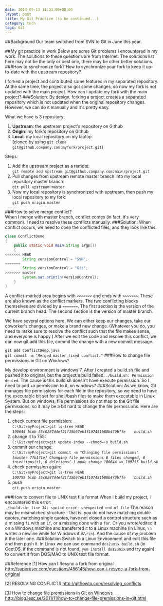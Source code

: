 ```yaml
---
date: 2014-09-13 11:33:00+00:00
layout: post
title: My Git Practice (to be continued...)
category: tech
tags: Git
---
```

##Background
Our team switched from SVN to Git in June this year.

##My git practice in work
Below are some Git problems I encountered in my work. The solutions to these questions are from Internet. The solutions list here may not be the only or best one, there may be other better solutions.
###How to synchronize fork?
How to synchronize your fork to keep it up-to-date with the upstream repository?  

I forked a project and contributed some features in  my separated repository. At the same time, the project also got some changes, so now my fork is not updated with the main project. How can I update my fork with the main project?
###Solution:
By design, forking a project creates a separated repository which is not updated when the original repository changes. However, we can do it manually and it's pretty easy.

What we have is 3 repository:

1. **Upstream**: the upstream project's repository on Github
2. **Origin**: my fork's repository on Github
3. **Local**: my local repository on my laptop.  
(cloned by using `git clone git@github.company.com:myfork/project.git`)

Steps:

1. Add the upstream project as a remote:  
`git remote add upstream git@github.company.com:main/project.git`
2. Pull changes from upstream remote master branch into my local repository master branch:  
`git pull upstream master`
3. Now my local repository is synchronized with upstream, then push my local repository to my fork:  
`git push origin master` 

###How to solve merge conflict?  
When I merge with master branch, conflict comes (in fact, it's very common). I need to resolve these conflicts manually.
###Solution:
When conflict occurs, we need to open the conflicted files, and they look like this:

```java
class ConflictDemo
{
    public static void main(String args[])
    {
<<<<<<< HEAD
        String versionControl = "SVN";
=======
        String versionControl = "Git";
>>>>>>> master
        System.out.println(versionControl);
    }
}
```
A conflict-marked area begins with `<<<<<<<` and ends with `>>>>>>>`. These are also known as the conflict markers. The two conflicting blocks themselves are divided by a `=======`. The first section is the version of the current branch head. The second section is the version of master branch.

We have several options here. We can either keep our changes, take our coworker's changes, or make a brand new change. (Whatever you do, you need to make sure to resolve the conflict such that the file makes sense, and everyone is happy.)
After we edit the code and resolve this conflict, we can now git add this file, commit the change with a new commit message.

`git add ConflictDemo.java`  
`git commit -m "Merged master fixed conflict."`
###How to change file permissions in Git on Windows?  

My develop environment is windows 7. After I created a build.sh file and pushed it to original, but the project's build failed: `./build.sh: Permission denied`. The cause is this build.sh doesn't have execute permission. So I need to add +x permission to it, on windows?
###Solution:
As we know, Git manages file permissions for each file in the repository, so we need to have the executable bit set for shell/bash files to make them executable in Linux System. But on windows, file permissions do not map to the Git file permissions, so it may be a bit hard to change the file permissions. Here are the steps:

1. check current file permission:  
`C:\Git\myProject>git ls-tree HEAD`  
_`100644 blob 55c0287d4ef21f15b97eb1f107451b88b479bffe    build.sh`_
2. change it to 755:  
`C:\Git\myProject>git update-index --chmod=+x build.sh`
3. commit our change:  
`C:\Git\myProject>git commit -m "Changing file permissions"`  
_`[master 77b171e] Changing file permissions 0 files changed, 0 insertions(+), 0 deletions(-)
 mode change 100644 => 100755 build.sh`_
4. check permission again:  
`C:\Git\myProject>git ls-tree HEAD`  
_`100755 blob 55c0287d4ef21f15b97eb1f107451b88b479bffe    build.sh`_
5. push  
`git push origin master`

###How to convert file to UNIX text file format
When I build my project, I encountered this error:  
`./build.sh: line 34: syntax error: unexpected end of file`
The reason may be mismatched structure - that is, you do not have matching double quotes, matching single quotes, have not closed a control structure such as a missing `fi` with an `if`, or a missing done with a `for`. Or you wrote/edited it on a Windows machine and transferred it to a Linux machine (in Linux, `\n` writes a newline while for Windows it is`\r\n`). And the cause of my problem it the later one.
###Solution
Switch to a Linux Environment and edit this file and then push it. In Linux we can use command `dos2unix build.sh` (in CentOS, if the command is not found, `yum install dos2unix` and try again) to convert it from DOS/MAC to UNIX text file format.

##Reference
[1] How can I Resync a fork from original http://superuser.com/questions/456145/how-can-i-resync-a-fork-from-original

[2] RESOLVING CONFLICTS http://githowto.com/resolving_conflicts

[3] How to change file premissions in Git on Windows http://blog.lesc.se/2011/11/how-to-change-file-premissions-in-git.html